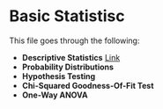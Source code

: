 # Basic Statistisc

This file goes through the following:

- **Descriptive Statistics** [Link](https://github.com/mbelkhei/Statistics/blob/master/Basic%20statistics/Descriptive%20Statistcs.ipynb)
- **Probability Distributions**
- **Hypothesis Testing**
- **Chi-Squared Goodness-Of-Fit Test**
- **One-Way ANOVA**

